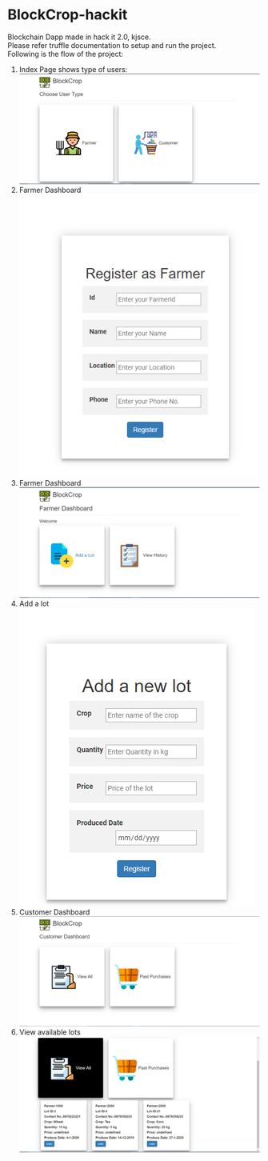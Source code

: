 # BlockCrop-hackit
Blockchain Dapp made in hack it 2.0, kjsce.  
Please refer truffle documentation to setup and run the project.  
Following is the flow of the project:  
1. Index Page shows type of users:  
![](screenshots/index.PNG)  
2. Farmer Dashboard  
![](screenshots/register.PNG)
3. Farmer Dashboard  
![](screenshots/farmerdashboard.PNG)  
4. Add a lot  
![](screenshots/addlot.PNG)  
5. Customer Dashboard  
![](screenshots/Customer%20dashboard.PNG)  
6. View available lots  
![](screenshots/viewlots.PNG)  
